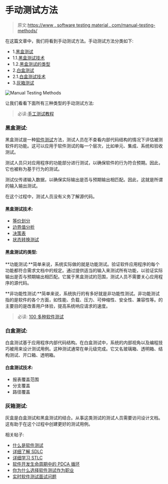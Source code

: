 # 手动测试方法

> 原文:[https://www . software testing material . com/manual-testing-methods/](https://www.softwaretestingmaterial.com/manual-testing-methods/)

在这篇文章中，我们将看到手动测试方法。手动测试方法分类如下:

*   1.[黑盒测试](/manual-testing-methods/#BLACK-BOX-TESTING)
*   1.1.[黑盒测试技术](/manual-testing-methods/#Black-Box-Testing-Techniques)
*   1.2.[黑盒测试的类型](/manual-testing-methods/#Types-of-Black-Box-Testing)
*   2.[白盒测试](/manual-testing-methods/#WHITE-BOX-TESTING)
*   2.1.[白盒测试技术](/manual-testing-methods/#White-Box-Testing-Techniques)
*   3.[灰箱测试](/manual-testing-methods/#GREY-BOX-TESTING)

![Manual Testing Methods](img/2cc19913e8d9d2488bcf78ef018a410a.png "Manual Testing Methods")

让我们看看下面所有三种类型的手动测试方法:

> 必读:[手工测试教程](https://www.softwaretestingmaterial.com/manual-testing-tutorial/)

### **黑盒测试:**

黑盒测试是一种[软件测试](https://www.softwaretestingmaterial.com/software-testing/)方法，测试人员在不查看内部代码结构的情况下评估被测软件的功能。这可以应用于软件测试的每一个层次，比如单元、集成、系统和验收测试。

测试人员只对应用程序的功能部分进行测试，以确保软件的行为符合预期。因此，它也被称为基于行为的测试。

测试仪传递输入数据，以确保实际输出是否与预期输出相匹配。因此，这就是所谓的输入输出测试。

在这个过程中，测试人员没有义务了解源代码。

#### **黑盒测试技术:**

*   [等价划分](https://www.softwaretestingmaterial.com/equivalence-partitioning-testing-technique/)
*   [边界值分析](https://www.softwaretestingmaterial.com/boundary-value-analysis-testing-technique/)
*   [决策表](https://www.softwaretestingmaterial.com/decision-table-test-design-technique/)
*   [状态转换测试](https://www.softwaretestingmaterial.com/state-transition-test-design-technique/)

#### **黑盒测试的类型:**

**功能测试:**简单来说，系统实际做的就是功能测试。验证软件应用程序的每个功能都符合需求文档中的规定。通过提供适当的输入来测试所有功能，以验证实际输出是否与预期输出相匹配。它属于黑盒测试的范围，测试人员不需要关心应用程序的源代码。

**非功能性测试:**简单来说，系统执行的有多好就是非功能性测试。非功能测试指的是软件的各个方面，如性能、负载、压力、可伸缩性、安全性、兼容性等。的主要目的是改善用户体验，提高系统响应请求的速度。

> 必读: [100 多种软件测试](https://www.softwaretestingmaterial.com/types-of-software-testing/)

### **白盒测试:**

白盒测试基于应用程序内部代码结构。在白盒测试中，系统的内部视角以及编程技巧被用来设计测试用例。这种测试通常在单元级完成。它又名玻璃箱、透明箱、结构测试、开口箱、透明箱。

#### **白盒测试技术:**

*   报表覆盖范围
*   分支覆盖
*   路径覆盖

### **灰箱测试:**

灰盒是白盒测试和黑盒测试的结合。从事这类测试的测试人员需要访问设计文档。这有助于在这个过程中创建更好的测试用例。

相关帖子:

*   [什么是软件测试](https://www.softwaretestingmaterial.com/software-testing/)
*   [详细了解 SDLC](https://www.softwaretestingmaterial.com/sdlc-software-development-life-cycle/)
*   [详细学习 STLC](https://www.softwaretestingmaterial.com/stlc-software-testing-life-cycle/)
*   [软件开发生命周期中的 PDCA 循环](https://www.softwaretestingmaterial.com/pdca-cycle/)
*   [你为什么选择软件测试作为职业](https://www.softwaretestingmaterial.com/choose-software-testing-as-a-career/)
*   [实时软件测试面试问题](https://www.softwaretestingmaterial.com/100-software-testing-interview-questions/)